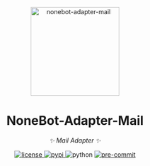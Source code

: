 <!-- markdownlint-disable MD033 MD041 -->
<p align="center">
  <a href="https://v2.nonebot.dev/"><img src="https://v2.nonebot.dev/logo.png" width="200" alt="nonebot-adapter-mail"></a>
</p>

<div align="center">

# NoneBot-Adapter-Mail

<!-- prettier-ignore-start -->
<!-- markdownlint-disable-next-line MD036 -->
_✨ Mail Adapter ✨_
<!-- prettier-ignore-end -->

<p align="center">
  <a href="https://raw.githubusercontent.com/mobyw/nonebot-adapter-mail/master/LICENSE">
    <img src="https://img.shields.io/github/license/mobyw/nonebot-adapter-mail" alt="license">
  </a>
  <a href="https://pypi.python.org/pypi/nonebot-adapter-mail">
    <img src="https://img.shields.io/pypi/v/nonebot-adapter-mail" alt="pypi">
  </a>
  <img src="https://img.shields.io/badge/python-3.9+-blue" alt="python">
  <a href="https://results.pre-commit.ci/latest/github/mobyw/nonebot-adapter-mail/master">
    <img src="https://results.pre-commit.ci/badge/github/mobyw/nonebot-adapter-mail/master.svg" alt="pre-commit" />
  </a>
</p>

</div>

